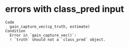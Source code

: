 # errors with class_pred input

    Code
      gain_capture_vec(cp_truth, estimate)
    Condition
      Error in `gain_capture_vec()`:
      ! `truth` should not a `class_pred` object.

